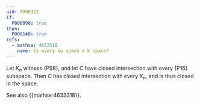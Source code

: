 ```yaml
---
uid: T000323
if:
  P000098: true
then:
  P000140: true
refs:
  - mathse: 4633318
    name: Is every kω space a k space?
---
```


Let $K_n$ witness {P98}, and let $C$ have closed intersection with every 
{P16} subspace.
Then $C$ has closed intersection with every $K_n$, and is thus closed in the space.

See also {{mathse:4633318}}.
